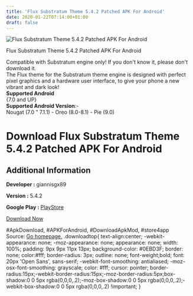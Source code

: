 ```yaml
---
title: 'Flux Substratum Theme 5.4.2 Patched APK For Android'
date: 2020-01-22T07:14:00+01:00
draft: false
---
```


![Flux Substratum Theme 5.4.2 Patched APK For Android](https://i0.wp.com/apkhome.net/wp-content/uploads/2020/01/Flux-Substratum-Theme-5.4.2-Patched.png "Flux Substratum Theme 5.4.2 Patched APK For Android")

  

Flux Substratum Theme 5.4.2 Patched APK For Android

Compatible with Substratum engine only! If you don't know it, please don't download it.  
The Flux theme for the Substratum theme engine is designed with perfect pixel graphics and a hardware user interface, to give your phone a new vibrant and dark look!  
**Supported Android**  
{7.0 and UP}  
**Supported Android Version**:-  
Nougat (7.0 " 7.1.1) - Oreo (8.0-8.1) - Pie (9.0)

Download Flux Substratum Theme 5.4.2 Patched APK For Android
============================================================

Additional Information
----------------------

**Developer :** giannisgx89

**Version :** 5.4.2

**Google Play :** [PlayStore](https://play.google.com/store/apps/details?id=flux.substratum.theme)

  

[Download Now](https://store4app.co/post/flux-substratum-theme-5-4-2-patched-apk-for-android_1579611766)

  
#ApkDownload, #APKForAndroid, #DownloadApkMod, #store4app  
Source: [Go homepage.](https://store4app.co/post/flux-substratum-theme-5-4-2-patched-apk-for-android_1579611766) .downloadtop{ text-align:center; -webkit-appearance: none; -moz-appearance: none; appearance: none; width: 100%; padding: 9px 9px 11px 13px; background-color: #0EBD3F; border: none; color:#fff; border-radius: 3px; outline: none; font-weight;bold; font: 20px 'Open Sans', sans-serif; -webkit-font-smoothing: antialiased; -moz-osx-font-smoothing: grayscale; color: #fff; cursor: pointer; border-radius:15px;-webkit-border-radius:15px;-moz-border-radius:5px;box-shadow:0 0 5px rgba(0,0,0,.2);-moz-box-shadow:0 0 5px rgba(0,0,0,.2);-webkit-box-shadow:0 0 5px rgba(0,0,0,.2) !important; }